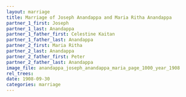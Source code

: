```yaml
---
layout: marriage
title: Marriage of Joseph Anandappa and Maria Ritha Anandappa
partner_1_first: Joseph
partner_1_last: Anandappa
partner_1_father_first: Celestine Kaitan
partner_1_father_last: Anandappa
partner_2_first: Maria Ritha
partner_2_last: Anandappa
partner_2_father_first: Peter
partner_2_father_last: Anandappa
image_file: anandappa_joseph_anandappa_maria_page_1000_year_1908
rel_trees:
date: 1908-09-30
categories: marriage
---
```


